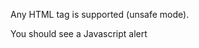 Any HTML tag is supported (unsafe mode).

You should see a Javascript alert

<script>
  alert("hello");
</script>
